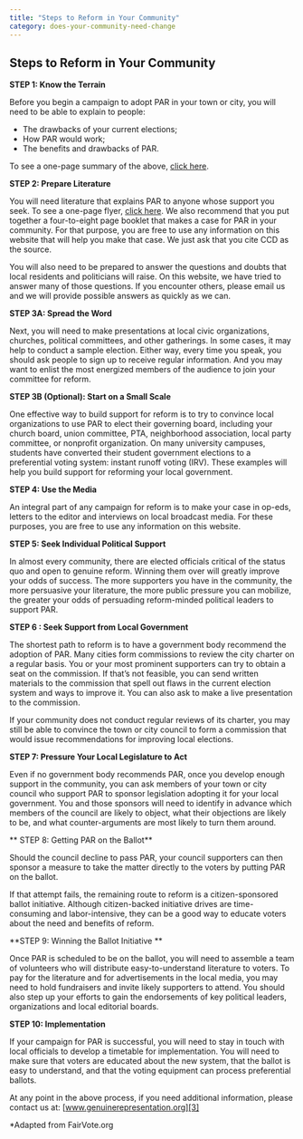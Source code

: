 ```yaml
---
title: "Steps to Reform in Your Community"
category: does-your-community-need-change
---
```


## Steps to Reform in Your Community

**STEP 1: Know the Terrain**

Before you begin a campaign to adopt PAR in your town or city, you will need to be able to explain to people:

  * The drawbacks of your current elections;
  * How PAR would work;
  * The benefits and drawbacks of PAR.

To see a one-page summary of the above, [click here][1].

**STEP 2: Prepare Literature**

You will need literature that explains PAR to anyone whose support you seek. To see a one-page flyer, [click here][2]. We also recommend that you put together a four-to-eight page booklet that makes a case for PAR in your community. For that purpose, you are free to use any information on this website that will help you make that case. We just ask that you cite CCD as the source.

You will also need to be prepared to answer the questions and doubts that local residents and politicians will raise. On this website, we have tried to answer many of those questions. If you encounter others, please email us and we will provide possible answers as quickly as we can.

**STEP 3A: Spread the Word**

Next, you will need to make presentations at local civic organizations, churches, political committees, and other gatherings. In some cases, it may help to conduct a sample election. Either way, every time you speak, you should ask people to sign up to receive regular information. And you may want to enlist the most energized members of the audience to join your committee for reform.

**STEP 3B (Optional): Start on a Small Scale**

One effective way to build support for reform is to try to convince local organizations to use PAR to elect their governing board, including your church board, union committee, PTA, neighborhood association, local party committee, or nonprofit organization. On many university campuses, students have converted their student government elections to a preferential voting system: instant runoff voting (IRV). These examples will help you build support for reforming your local government.

**STEP 4: Use the Media**

An integral part of any campaign for reform is to make your case in op-eds, letters to the editor and interviews on local broadcast media. For these purposes, you are free to use any information on this website.

**STEP 5: Seek Individual Political Support**

In almost every community, there are elected officials critical of the status quo and open to genuine reform. Winning them over will greatly improve your odds of success. The more supporters you have in the community, the more persuasive your literature, the more public pressure you can mobilize, the greater your odds of persuading reform-minded political leaders to support PAR.

**STEP 6 : Seek Support from Local Government**

The shortest path to reform is to have a government body recommend the adoption of PAR. Many cities form commissions to review the city charter on a regular basis. You or your most prominent supporters can try to obtain a seat on the commission. If that’s not feasible, you can send written materials to the commission that spell out flaws in the current election system and ways to improve it. You can also ask to make a live presentation to the commission.

If your community does not conduct regular reviews of its charter, you may still be able to convince the town or city council to form a commission that would issue recommendations for improving local elections.

**STEP 7: Pressure Your Local Legislature to Act**

Even if no government body recommends PAR, once you develop enough support in the community, you can ask members of your town or city council who support PAR to sponsor legislation adopting it for your local government. You and those sponsors will need to identify in advance which members of the council are likely to object, what their objections are likely to be, and what counter-arguments are most likely to turn them around.

** STEP 8: Getting PAR on the Ballot**

Should the council decline to pass PAR, your council supporters can then sponsor a measure to take the matter directly to the voters by putting PAR on the ballot.

If that attempt fails, the remaining route to reform is a citizen-sponsored ballot initiative. Although citizen-backed initiative drives are time-consuming and labor-intensive, they can be a good way to educate voters about the need and benefits of reform.

**STEP 9: Winning the Ballot Initiative **

Once PAR is scheduled to be on the ballot, you will need to assemble a team of volunteers who will distribute easy-to-understand literature to voters. To pay for the literature and for advertisements in the local media, you may need to hold fundraisers and invite likely supporters to attend. You should also step up your efforts to gain the endorsements of key political leaders, organizations and local editorial boards.

**STEP 10: Implementation**

If your campaign for PAR is successful, you will need to stay in touch with local officials to develop a timetable for implementation. You will need to make sure that voters are educated about the new system, that the ballot is easy to understand, and that the voting equipment can process preferential ballots.

At any point in the above process, if you need additional information, please contact us at: [www.genuinerepresentation.org][3]

*Adapted from FairVote.org

   [1]: /does-your-community-need-change/election-system-pros-and-cons-glance.html
   [2]: /does-your-community-need-change/personally-accountable-representation.html
   [3]: http://www.genuinerepresentation.org (www.genuinerepresentation.org)